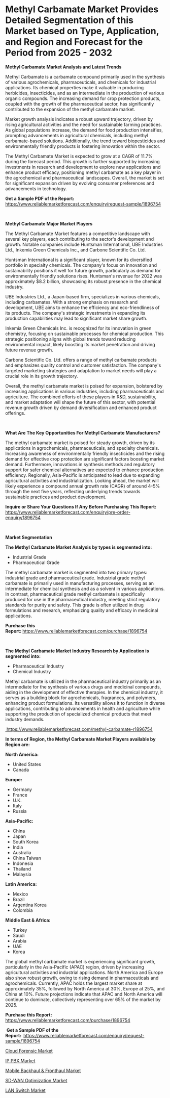 <p><h1>Methyl Carbamate Market Provides Detailed Segmentation of this Market based on Type, Application, and Region and Forecast for the Period from 2025 - 2032</h1></p><p><strong>Methyl Carbamate Market Analysis and Latest Trends</strong></p>
<p><p>Methyl Carbamate is a carbamate compound primarily used in the synthesis of various agrochemicals, pharmaceuticals, and chemicals for industrial applications. Its chemical properties make it valuable in producing herbicides, insecticides, and as an intermediate in the production of various organic compounds. The increasing demand for crop protection products, coupled with the growth of the pharmaceutical sector, has significantly contributed to the expansion of the methyl carbamate market.</p><p>Market growth analysis indicates a robust upward trajectory, driven by rising agricultural activities and the need for sustainable farming practices. As global populations increase, the demand for food production intensifies, prompting advancements in agricultural chemicals, including methyl carbamate-based solutions. Additionally, the trend toward biopesticides and environmentally friendly products is fostering innovation within the sector.</p><p>The Methyl Carbamate Market is expected to grow at a CAGR of 11.7% during the forecast period. This growth is further supported by increasing investments in research and development to explore new applications and enhance product efficacy, positioning methyl carbamate as a key player in the agrochemical and pharmaceutical landscapes. Overall, the market is set for significant expansion driven by evolving consumer preferences and advancements in technology.</p></p>
<p><strong>Get a Sample PDF of the Report:&nbsp;</strong> <a href="https://www.reliablemarketforecast.com/enquiry/request-sample/1896754?utm_campaign=2219&utm_medium=2&utm_source=Github&utm_content=ia&utm_term=31012025&utm_id=methyl-carbamate">https://www.reliablemarketforecast.com/enquiry/request-sample/1896754</a></p>
<p>&nbsp;</p>
<p><strong>Methyl Carbamate Major Market Players</strong></p>
<p><p>The Methyl Carbamate Market features a competitive landscape with several key players, each contributing to the sector's development and growth. Notable companies include Huntsman International, UBE Industries Ltd., Inkemia Green Chemicals Inc., and Carbone Scientific Co. Ltd.</p><p>Huntsman International is a significant player, known for its diversified portfolio in specialty chemicals. The company's focus on innovation and sustainability positions it well for future growth, particularly as demand for environmentally friendly solutions rises. Huntsman's revenue for 2022 was approximately $8.2 billion, showcasing its robust presence in the chemical industry.</p><p>UBE Industries Ltd., a Japan-based firm, specializes in various chemicals, including carbamates. With a strong emphasis on research and development, UBE aims to enhance the efficiency and eco-friendliness of its products. The company's strategic investments in expanding its production capabilities may lead to significant market share growth.</p><p>Inkemia Green Chemicals Inc. is recognized for its innovation in green chemistry, focusing on sustainable processes for chemical production. This strategic positioning aligns with global trends toward reducing environmental impact, likely boosting its market penetration and driving future revenue growth.</p><p>Carbone Scientific Co. Ltd. offers a range of methyl carbamate products and emphasizes quality control and customer satisfaction. The company's targeted marketing strategies and adaptation to market needs will play a crucial role in its growth trajectory.</p><p>Overall, the methyl carbamate market is poised for expansion, bolstered by increasing applications in various industries, including pharmaceuticals and agriculture. The combined efforts of these players in R&D, sustainability, and market adaptation will shape the future of this sector, with potential revenue growth driven by demand diversification and enhanced product offerings.</p></p>
<p>&nbsp;</p>
<p><strong>What Are The Key Opportunities For Methyl Carbamate Manufacturers?</strong></p>
<p><p>The methyl carbamate market is poised for steady growth, driven by its applications in agrochemicals, pharmaceuticals, and specialty chemicals. Increasing awareness of environmentally friendly insecticides and the rising demand for effective crop protection are significant factors boosting market demand. Furthermore, innovations in synthesis methods and regulatory support for safer chemical alternatives are expected to enhance production efficiency. Regionally, Asia-Pacific is anticipated to lead due to expanding agricultural activities and industrialization. Looking ahead, the market will likely experience a compound annual growth rate (CAGR) of around 4-5% through the next five years, reflecting underlying trends towards sustainable practices and product development.</p></p>
<p><strong>Inquire or Share Your Questions If Any Before Purchasing This Report:</strong> <a href="https://www.reliablemarketforecast.com/enquiry/pre-order-enquiry/1896754?utm_campaign=2219&utm_medium=2&utm_source=Github&utm_content=ia&utm_term=31012025&utm_id=methyl-carbamate">https://www.reliablemarketforecast.com/enquiry/pre-order-enquiry/1896754</a></p>
<p>&nbsp;</p>
<p><strong>Market Segmentation</strong></p>
<p><strong>The Methyl Carbamate Market Analysis by types is segmented into:</strong></p>
<p><ul><li>Industrial Grade</li><li>Pharmaceutical Grade</li></ul></p>
<p><p>The methyl carbamate market is segmented into two primary types: industrial grade and pharmaceutical grade. Industrial grade methyl carbamate is primarily used in manufacturing processes, serving as an intermediate for chemical synthesis and as a solvent in various applications. In contrast, pharmaceutical grade methyl carbamate is specifically produced for use in the pharmaceutical industry, meeting strict regulatory standards for purity and safety. This grade is often utilized in drug formulations and research, emphasizing quality and efficacy in medicinal applications.</p></p>
<p><strong>Purchase this Report:&nbsp;</strong><a href="https://www.reliablemarketforecast.com/purchase/1896754?utm_campaign=2219&utm_medium=2&utm_source=Github&utm_content=ia&utm_term=31012025&utm_id=methyl-carbamate">https://www.reliablemarketforecast.com/purchase/1896754</a></p>
<p>&nbsp;</p>
<p><strong>The Methyl Carbamate Market Industry Research by Application is segmented into:</strong></p>
<p><ul><li>Pharmaceutical Industry</li><li>Chemical Industry</li></ul></p>
<p><p>Methyl carbamate is utilized in the pharmaceutical industry primarily as an intermediate for the synthesis of various drugs and medicinal compounds, aiding in the development of effective therapies. In the chemical industry, it serves as a building block for agrochemicals, fragrances, and polymers, enhancing product formulations. Its versatility allows it to function in diverse applications, contributing to advancements in health and agriculture while supporting the production of specialized chemical products that meet industry demands.</p></p>
<p><a href="https://www.reliablemarketforecast.com/methyl-carbamate-r1896754?utm_campaign=2219&utm_medium=2&utm_source=Github&utm_content=ia&utm_term=31012025&utm_id=methyl-carbamate">&nbsp;https://www.reliablemarketforecast.com/methyl-carbamate-r1896754</a></p>
<p><strong>In terms of Region, the Methyl Carbamate Market Players available by Region are:</strong></p>
<p>
    <p> <strong> North America: </strong>
        <ul>
            <li>United States</li>
            <li>Canada</li>
        </ul>
        </p> 
    <p> <strong> Europe: </strong>
        <ul>
            <li>Germany</li>
            <li>France</li>
            <li>U.K.</li>
            <li>Italy</li>
            <li>Russia</li>
        </ul>
        </p> 
    <p> <strong> Asia-Pacific: </strong>
        <ul>
            <li>China</li>
            <li>Japan</li>
            <li>South Korea</li>
            <li>India</li>
            <li>Australia</li>
            <li>China Taiwan</li>
            <li>Indonesia</li>
            <li>Thailand</li>
            <li>Malaysia</li>
        </ul>
        </p> 
    <p> <strong> Latin America: </strong>
        <ul>
            <li>Mexico</li>
            <li>Brazil</li>
            <li>Argentina Korea</li>
            <li>Colombia</li>
        </ul>
        </p> 
    <p> <strong> Middle East & Africa: </strong>
        <ul>
            <li>Turkey</li>
            <li>Saudi</li>
            <li>Arabia</li>
            <li>UAE</li>
            <li>Korea</li>
        </ul>
    </p>
    </p>
<p><p>The global methyl carbamate market is experiencing significant growth, particularly in the Asia-Pacific (APAC) region, driven by increasing agricultural activities and industrial applications. North America and Europe also show robust growth, owing to rising demand in pharmaceuticals and agrochemicals. Currently, APAC holds the largest market share at approximately 35%, followed by North America at 30%, Europe at 25%, and China at 10%. Future projections indicate that APAC and North America will continue to dominate, collectively representing over 65% of the market by 2025.</p></p>
<p><strong>Purchase this Report: </strong><a href="https://www.reliablemarketforecast.com/purchase/1896754?utm_campaign=2219&utm_medium=2&utm_source=Github&utm_content=ia&utm_term=31012025&utm_id=methyl-carbamate">https://www.reliablemarketforecast.com/purchase/1896754</a></p>
<p>&nbsp;<strong>Get a Sample PDF of the Report:&nbsp;&nbsp;</strong><a href="https://www.reliablemarketforecast.com/enquiry/request-sample/1896754?utm_campaign=2219&utm_medium=2&utm_source=Github&utm_content=ia&utm_term=31012025&utm_id=methyl-carbamate">https://www.reliablemarketforecast.com/enquiry/request-sample/1896754</a></p>
<p><strong></strong></p>
<p><p><a href="https://www.linkedin.com/pulse/strategic-roadmap-global-cloud-forensic-market-insights-opportunities-edjme?utm_campaign=2219&utm_medium=2&utm_source=Github&utm_content=ia&utm_term=31012025&utm_id=methyl-carbamate">Cloud Forensic Market</a></p><p><a href="https://www.linkedin.com/pulse/insights-ip-pbx-market-competitor-evaluation-projected-cagr-nzukf?utm_campaign=2219&utm_medium=2&utm_source=Github&utm_content=ia&utm_term=31012025&utm_id=methyl-carbamate">IP PBX Market</a></p><p><a href="https://www.linkedin.com/pulse/mobile-backhaul-fronthaul-market-revolution-size-share-zelhe?utm_campaign=2219&utm_medium=2&utm_source=Github&utm_content=ia&utm_term=31012025&utm_id=methyl-carbamate">Mobile Backhaul & Fronthaul Market</a></p><p><a href="https://www.linkedin.com/pulse/sd-wan-optimization-market-growth-projections-74-cagr-from-2025-4sp0c?utm_campaign=2219&utm_medium=2&utm_source=Github&utm_content=ia&utm_term=31012025&utm_id=methyl-carbamate">SD-WAN Optimization Market</a></p><p><a href="https://www.linkedin.com/pulse/future-outlook-lan-switch-market-key-growth-drivers-trends-r2wif?utm_campaign=2219&utm_medium=2&utm_source=Github&utm_content=ia&utm_term=31012025&utm_id=methyl-carbamate">LAN Switch Market</a></p></p>